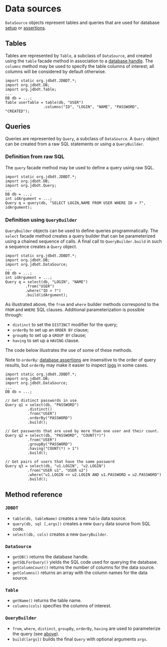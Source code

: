 
# Data sources

`DataSource` objects represent tables and queries that are used for database 
 [setup](DBSetup.html) or [assertions](DBAssertions.html).
 
## Tables
<a name="Table"></a>

Tables are represented by `Table`, a subclass of `DataSource`, and created
using the `table` facade method in association to a [database handle](DB.html). 
The `columns` method may be used to specify the table columns of interest; all
columns will be considered by default otherwise.


    import static org.jdbdt.JDBDT.*;
    import org.jdbdt.DB;
    import org.jdbdt.Table;
    ...
    DB db = ...;
    Table userTable = table(db, "USER")
	                 .columns("ID", "LOGIN", "NAME", "PASSWORD", "CREATED");

## Queries
<a name="Query"></a>

Queries are represented by `Query`, a subclass of `DataSource`. 
A `Query` object can be created from a raw SQL statements or using a `QueryBuilder`.    
             
### Definition from raw SQL 
<a name="RawQuery"></a>

The `query` facade method may be used to define a query using raw SQL.
        
    import static org.jdbdt.JDBDT.*;
    import org.jdbdt.DB;
    import org.jdbdt.Query;
    ...
    DB db = ...;
    int idArgument = ...;
    Query q = query(db, "SELECT LOGIN,NAME FROM USER WHERE ID > ?", idArgument);

### Definition using `QueryBuilder`
<a name="QueryBuilder"></a>

`QueryBuilder` objects can be used to define queries programmatically.
The `select` facade method creates a query builder that can be parameterized
using a chained sequence of calls. A final call to `QueryBuilder.build` in 
such a sequence creates a `Query` object.

    import static org.jdbdt.JDBDT.*;
    import org.jdbdt.DB;
    import org.jdbdt.DataSource;
    ...
    DB db = ...;
    int idArgument = ...;
    Query q = select(db, "LOGIN", "NAME")
             .from("USER")
             .where("ID > ?")
             .build(idArgument); 

As illustrated above, the `from` and `where` builder methods 
correspond to the `FROM` and `WHERE` SQL clauses. 
Additional parameterization is possible through:

* `distinct` to set the `DISTINCT` modifier for the query;
* `orderBy` to set up an `ORDER BY` clause;
* `groupBy` to set up a `GROUP BY` clause;
* `having` to set up a `HAVING` clause.

The code below illustrates the use of some of these methods.

Note to `orderBy`: [database assertions](DBAssertions.html) are insensitive 
to the order of query results, but `orderBy` may make it easier to inspect
[logs](Logs.html) in some cases.

    import static org.jdbdt.JDBDT.*;
    import org.jdbdt.DB;
    import org.jdbdt.DataSource;
    ...
    DB db = ...;
    
    // Get distinct passwords in use
    Query q1 = select(db, "PASSWORD")
              .distinct()
              .from("USER")
              .orderBy("PASSWORD")
              .build();
              
    // Get passwords that are used by more than one user and their count.
    Query q2 = select(db, "PASSWORD", "COUNT(*)")
              .from("USER")
              .groupBy("PASSWORD")
              .having("COUNT(*) > 1")
              .build();
              
    // Get pairs of users that have the same password
    Query q3 = select(db, "u1.LOGIN", "u2.LOGIN")
              .from("USER u1", "USER u2")
              .where("u1.LOGIN <> u2.LOGIN AND u1.PASSWORD = u2.PASSWORD")
              .build();
   
## Method reference

### `JDBDT`

* `table(db, tableName)` creates a new `Table` data source.
* `query(db, sql [,args])` creates a new `Query` data source from SQL code.
* `select(db, cols)` creates a new `QueryBuilder`.

### `DataSource`

* `getDB()` returns the database handle.
* `getSQLForQuery()` yields the SQL code used for querying the database.
* `getColumnCount()` returns the number of columns for the data source.
* `getColumns()` returns an array with the column names for the data source. 

### `Table` 

* `getName()` returns the table name.
* `columns(cols)` specifies the columns of interest.

### `QueryBuilder`

* `from`, `where`, `distinct`, `groupBy`, `orderBy`, `having` are used to 
parameterize the query (see [above](DataSources.html#QueryBuilder)).
* `build([args])` builds the final `Query` with optional arguments `args`.


